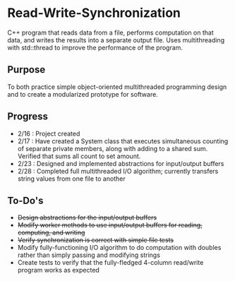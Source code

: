# Read-Write-Synchronization
C++ program that reads data from a file, performs computation on that data, and writes the results into a separate output file.  Uses multithreading with std::thread to improve the performance of the program.

## Purpose
To both practice simple object-oriented multithreaded programming design and to create a modularized prototype for software. 

## Progress
- 2/16 : Project created
- 2/17 : Have created a System class that executes simultaneous counting of separate private members, along with adding to a shared sum.  Verified that sums all count to set amount.
- 2/23 : Designed and implemented abstractions for input/output buffers
- 2/28 : Completed full multithreaded I/O algorithm; currently transfers string values from one file to another

## To-Do's
- ~~Design abstractions for the input/output buffers~~
- ~~Modify worker methods to use input/output buffers for reading, computing, and writing~~
- ~~Verify synchronization is correct with simple file tests~~
- Modify fully-functioning I/O algorithm to do computation with doubles rather than simply passing and modifying strings
- Create tests to verify that the fully-fledged 4-column read/write program works as expected
